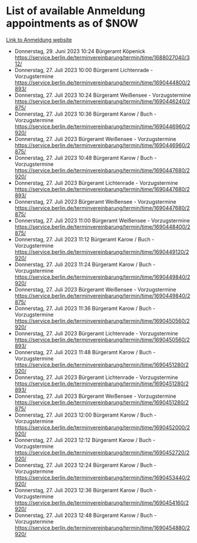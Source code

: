 # List of available Anmeldung appointments as of $NOW
[Link to Anmeldung website](https://service.berlin.de/terminvereinbarung/termin/tag.php?termin=1&anliegen[]=120686&dienstleisterlist=122210,122217,327316,122219,327312,122227,327314,122231,327346,122243,327348,122254,122252,329742,122260,329745,122262,329748,122271,327278,122273,327274,122277,327276,330436,122280,327294,122282,327290,122284,327292,122291,327270,122285,327266,122286,327264,122296,327268,150230,329760,122297,327286,122294,327284,122312,329763,122314,329775,122304,327330,122311,327334,122309,327332,317869,122281,327352,122279,329772,122283,122276,327324,122274,327326,122267,329766,122246,327318,122251,327320,122257,327322,122208,327298,122226,327300&herkunft=http%3A%2F%2Fservice.berlin.de%2Fdienstleistung%2F120686%2F)
- Donnerstag, 29. Juni 2023 10:24 Bürgeramt Köpenick https://service.berlin.de/terminvereinbarung/termin/time/1688027040/312/
- Donnerstag, 27. Juli 2023 10:00 Bürgeramt Lichtenrade - Vorzugstermine https://service.berlin.de/terminvereinbarung/termin/time/1690444800/2893/
- Donnerstag, 27. Juli 2023 10:24 Bürgeramt Weißensee - Vorzugstermine https://service.berlin.de/terminvereinbarung/termin/time/1690446240/2875/
- Donnerstag, 27. Juli 2023 10:36 Bürgeramt Karow / Buch - Vorzugstermine https://service.berlin.de/terminvereinbarung/termin/time/1690446960/2920/
- Donnerstag, 27. Juli 2023  Bürgeramt Weißensee - Vorzugstermine https://service.berlin.de/terminvereinbarung/termin/time/1690446960/2875/
- Donnerstag, 27. Juli 2023 10:48 Bürgeramt Karow / Buch - Vorzugstermine https://service.berlin.de/terminvereinbarung/termin/time/1690447680/2920/
- Donnerstag, 27. Juli 2023  Bürgeramt Lichtenrade - Vorzugstermine https://service.berlin.de/terminvereinbarung/termin/time/1690447680/2893/
- Donnerstag, 27. Juli 2023  Bürgeramt Weißensee - Vorzugstermine https://service.berlin.de/terminvereinbarung/termin/time/1690447680/2875/
- Donnerstag, 27. Juli 2023 11:00 Bürgeramt Weißensee - Vorzugstermine https://service.berlin.de/terminvereinbarung/termin/time/1690448400/2875/
- Donnerstag, 27. Juli 2023 11:12 Bürgeramt Karow / Buch - Vorzugstermine https://service.berlin.de/terminvereinbarung/termin/time/1690449120/2920/
- Donnerstag, 27. Juli 2023 11:24 Bürgeramt Karow / Buch - Vorzugstermine https://service.berlin.de/terminvereinbarung/termin/time/1690449840/2920/
- Donnerstag, 27. Juli 2023  Bürgeramt Weißensee - Vorzugstermine https://service.berlin.de/terminvereinbarung/termin/time/1690449840/2875/
- Donnerstag, 27. Juli 2023 11:36 Bürgeramt Karow / Buch - Vorzugstermine https://service.berlin.de/terminvereinbarung/termin/time/1690450560/2920/
- Donnerstag, 27. Juli 2023  Bürgeramt Lichtenrade - Vorzugstermine https://service.berlin.de/terminvereinbarung/termin/time/1690450560/2893/
- Donnerstag, 27. Juli 2023 11:48 Bürgeramt Karow / Buch - Vorzugstermine https://service.berlin.de/terminvereinbarung/termin/time/1690451280/2920/
- Donnerstag, 27. Juli 2023  Bürgeramt Lichtenrade - Vorzugstermine https://service.berlin.de/terminvereinbarung/termin/time/1690451280/2893/
- Donnerstag, 27. Juli 2023  Bürgeramt Weißensee - Vorzugstermine https://service.berlin.de/terminvereinbarung/termin/time/1690451280/2875/
- Donnerstag, 27. Juli 2023 12:00 Bürgeramt Karow / Buch - Vorzugstermine https://service.berlin.de/terminvereinbarung/termin/time/1690452000/2920/
- Donnerstag, 27. Juli 2023 12:12 Bürgeramt Karow / Buch - Vorzugstermine https://service.berlin.de/terminvereinbarung/termin/time/1690452720/2920/
- Donnerstag, 27. Juli 2023 12:24 Bürgeramt Karow / Buch - Vorzugstermine https://service.berlin.de/terminvereinbarung/termin/time/1690453440/2920/
- Donnerstag, 27. Juli 2023 12:36 Bürgeramt Karow / Buch - Vorzugstermine https://service.berlin.de/terminvereinbarung/termin/time/1690454160/2920/
- Donnerstag, 27. Juli 2023 12:48 Bürgeramt Karow / Buch - Vorzugstermine https://service.berlin.de/terminvereinbarung/termin/time/1690454880/2920/
